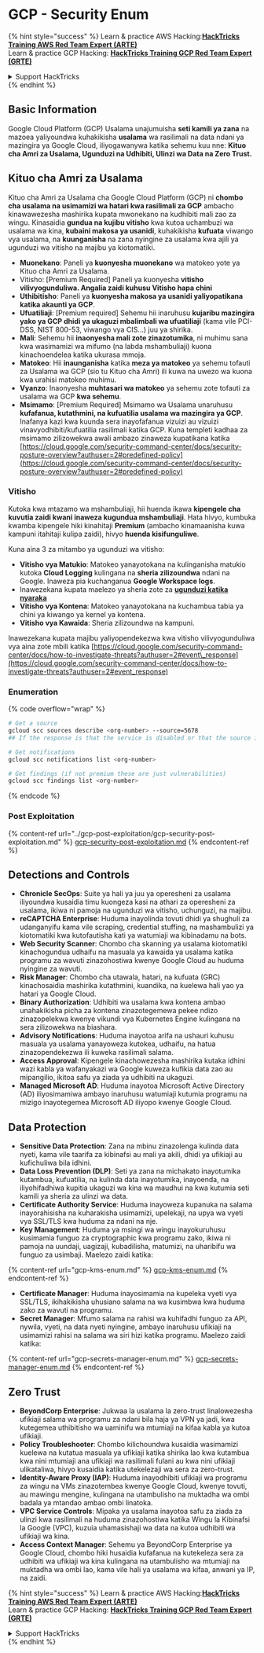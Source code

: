 # GCP - Security Enum

{% hint style="success" %}
Learn & practice AWS Hacking:<img src="../../../.gitbook/assets/image (1) (1) (1).png" alt="" data-size="line">[**HackTricks Training AWS Red Team Expert (ARTE)**](https://training.hacktricks.xyz/courses/arte)<img src="../../../.gitbook/assets/image (1) (1) (1).png" alt="" data-size="line">\
Learn & practice GCP Hacking: <img src="../../../.gitbook/assets/image (2).png" alt="" data-size="line">[**HackTricks Training GCP Red Team Expert (GRTE)**<img src="../../../.gitbook/assets/image (2).png" alt="" data-size="line">](https://training.hacktricks.xyz/courses/grte)

<details>

<summary>Support HackTricks</summary>

* Check the [**subscription plans**](https://github.com/sponsors/carlospolop)!
* **Join the** 💬 [**Discord group**](https://discord.gg/hRep4RUj7f) or the [**telegram group**](https://t.me/peass) or **follow** us on **Twitter** 🐦 [**@hacktricks\_live**](https://twitter.com/hacktricks_live)**.**
* **Share hacking tricks by submitting PRs to the** [**HackTricks**](https://github.com/carlospolop/hacktricks) and [**HackTricks Cloud**](https://github.com/carlospolop/hacktricks-cloud) github repos.

</details>
{% endhint %}

## Basic Information

Google Cloud Platform (GCP) Usalama unajumuisha **seti kamili ya zana** na mazoea yaliyoundwa kuhakikisha **usalama** wa rasilimali na data ndani ya mazingira ya Google Cloud, iliyogawanywa katika sehemu kuu nne: **Kituo cha Amri za Usalama, Ugunduzi na Udhibiti, Ulinzi wa Data na Zero Trust.**

## **Kituo cha Amri za Usalama**

Kituo cha Amri za Usalama cha Google Cloud Platform (GCP) ni **chombo cha usalama na usimamizi wa hatari kwa rasilimali za GCP** ambacho kinawawezesha mashirika kupata mwonekano na kudhibiti mali zao za wingu. Kinasaidia **gundua na kujibu vitisho** kwa kutoa uchambuzi wa usalama wa kina, **kubaini makosa ya usanidi**, kuhakikisha **kufuata** viwango vya usalama, na **kuunganisha** na zana nyingine za usalama kwa ajili ya ugunduzi wa vitisho na majibu ya kiotomatiki.

* **Muonekano**: Paneli ya **kuonyesha muonekano** wa matokeo yote ya Kituo cha Amri za Usalama.
* Vitisho: \[Premium Required] Paneli ya kuonyesha **vitisho vilivyogunduliwa. Angalia zaidi kuhusu Vitisho hapa chini**
* **Uthibitisho**: Paneli ya **kuonyesha makosa ya usanidi yaliyopatikana katika akaunti ya GCP**.
* **Ufuatiliaji**: \[Premium required] Sehemu hii inaruhusu **kujaribu mazingira yako ya GCP dhidi ya ukaguzi mbalimbali wa ufuatiliaji** (kama vile PCI-DSS, NIST 800-53, viwango vya CIS...) juu ya shirika.
* **Mali**: Sehemu hii **inaonyesha mali zote zinazotumika**, ni muhimu sana kwa wasimamizi wa mifumo (na labda mshambuliaji) kuona kinachoendelea katika ukurasa mmoja.
* **Matokeo**: Hii **inaunganisha** katika **meza ya matokeo** ya sehemu tofauti za Usalama wa GCP (sio tu Kituo cha Amri) ili kuwa na uwezo wa kuona kwa urahisi matokeo muhimu.
* **Vyanzo**: Inaonyesha **muhtasari wa matokeo** ya sehemu zote tofauti za usalama wa GCP **kwa sehemu**.
* **Msimamo**: \[Premium Required] Msimamo wa Usalama unaruhusu **kufafanua, kutathmini, na kufuatilia usalama wa mazingira ya GCP**. Inafanya kazi kwa kuunda sera inayofafanua vizuizi au vizuizi vinavyodhibiti/kufuatilia rasilimali katika GCP. Kuna templeti kadhaa za msimamo zilizowekwa awali ambazo zinaweza kupatikana katika [https://cloud.google.com/security-command-center/docs/security-posture-overview?authuser=2#predefined-policy](https://cloud.google.com/security-command-center/docs/security-posture-overview?authuser=2#predefined-policy)

### **Vitisho**

Kutoka kwa mtazamo wa mshambuliaji, hii huenda ikawa **kipengele cha kuvutia zaidi kwani inaweza kugundua mshambuliaji**. Hata hivyo, kumbuka kwamba kipengele hiki kinahitaji **Premium** (ambacho kinamaanisha kuwa kampuni itahitaji kulipa zaidi), hivyo **huenda kisifunguliwe**.

Kuna aina 3 za mitambo ya ugunduzi wa vitisho:

* **Vitisho vya Matukio**: Matokeo yanayotokana na kulinganisha matukio kutoka **Cloud Logging** kulingana na **sheria zilizoundwa** ndani na Google. Inaweza pia kuchanganua **Google Workspace logs**.
* Inawezekana kupata maelezo ya sheria zote za [**ugunduzi katika nyaraka**](https://cloud.google.com/security-command-center/docs/concepts-event-threat-detection-overview?authuser=2#how_works)
* **Vitisho vya Kontena**: Matokeo yanayotokana na kuchambua tabia ya chini ya kiwango ya kernel ya kontena.
* **Vitisho vya Kawaida**: Sheria zilizoundwa na kampuni.

Inawezekana kupata majibu yaliyopendekezwa kwa vitisho vilivyogunduliwa vya aina zote mbili katika [https://cloud.google.com/security-command-center/docs/how-to-investigate-threats?authuser=2#event\_response](https://cloud.google.com/security-command-center/docs/how-to-investigate-threats?authuser=2#event_response)

### Enumeration

{% code overflow="wrap" %}
```bash
# Get a source
gcloud scc sources describe <org-number> --source=5678
## If the response is that the service is disabled or that the source is not found, then, it isn't enabled

# Get notifications
gcloud scc notifications list <org-number>

# Get findings (if not premium these are just vulnerabilities)
gcloud scc findings list <org-number>
```
{% endcode %}

### Post Exploitation

{% content-ref url="../gcp-post-exploitation/gcp-security-post-exploitation.md" %}
[gcp-security-post-exploitation.md](../gcp-post-exploitation/gcp-security-post-exploitation.md)
{% endcontent-ref %}

## Detections and Controls

* **Chronicle SecOps**: Suite ya hali ya juu ya operesheni za usalama iliyoundwa kusaidia timu kuongeza kasi na athari za operesheni za usalama, ikiwa ni pamoja na ugunduzi wa vitisho, uchunguzi, na majibu.
* **reCAPTCHA Enterprise**: Huduma inayolinda tovuti dhidi ya shughuli za udanganyifu kama vile scraping, credential stuffing, na mashambulizi ya kiotomatiki kwa kutofautisha kati ya watumiaji wa kibinadamu na bots.
* **Web Security Scanner**: Chombo cha skanning ya usalama kiotomatiki kinachogundua udhaifu na masuala ya kawaida ya usalama katika programu za wavuti zinazohostiwa kwenye Google Cloud au huduma nyingine za wavuti.
* **Risk Manager**: Chombo cha utawala, hatari, na kufuata (GRC) kinachosaidia mashirika kutathmini, kuandika, na kuelewa hali yao ya hatari ya Google Cloud.
* **Binary Authorization**: Udhibiti wa usalama kwa kontena ambao unahakikisha picha za kontena zinazotegemewa pekee ndizo zinazopelekwa kwenye vikundi vya Kubernetes Engine kulingana na sera zilizowekwa na biashara.
* **Advisory Notifications**: Huduma inayotoa arifa na ushauri kuhusu masuala ya usalama yanayoweza kutokea, udhaifu, na hatua zinazopendekezwa ili kuweka rasilimali salama.
* **Access Approval**: Kipengele kinachowezesha mashirika kutaka idhini wazi kabla ya wafanyakazi wa Google kuweza kufikia data zao au mipangilio, ikitoa safu ya ziada ya udhibiti na ukaguzi.
* **Managed Microsoft AD**: Huduma inayotoa Microsoft Active Directory (AD) iliyosimamiwa ambayo inaruhusu watumiaji kutumia programu na mizigo inayotegemea Microsoft AD iliyopo kwenye Google Cloud.

## Data Protection

* **Sensitive Data Protection**: Zana na mbinu zinazolenga kulinda data nyeti, kama vile taarifa za kibinafsi au mali ya akili, dhidi ya ufikiaji au kufichuliwa bila idhini.
* **Data Loss Prevention (DLP)**: Seti ya zana na michakato inayotumika kutambua, kufuatilia, na kulinda data inayotumika, inayoenda, na iliyohifadhiwa kupitia ukaguzi wa kina wa maudhui na kwa kutumia seti kamili ya sheria za ulinzi wa data.
* **Certificate Authority Service**: Huduma inayoweza kupanuka na salama inayorahisisha na kuharakisha usimamizi, upelekaji, na upya wa vyeti vya SSL/TLS kwa huduma za ndani na nje.
* **Key Management**: Huduma ya msingi wa wingu inayokuruhusu kusimamia funguo za cryptographic kwa programu zako, ikiwa ni pamoja na uundaji, uagizaji, kubadilisha, matumizi, na uharibifu wa funguo za usimbaji. Maelezo zaidi katika:

{% content-ref url="gcp-kms-enum.md" %}
[gcp-kms-enum.md](gcp-kms-enum.md)
{% endcontent-ref %}

* **Certificate Manager**: Huduma inayosimamia na kupeleka vyeti vya SSL/TLS, ikihakikisha uhusiano salama na wa kusimbwa kwa huduma zako za wavuti na programu.
* **Secret Manager**: Mfumo salama na rahisi wa kuhifadhi funguo za API, nywila, vyeti, na data nyeti nyingine, ambayo inaruhusu ufikiaji na usimamizi rahisi na salama wa siri hizi katika programu. Maelezo zaidi katika:

{% content-ref url="gcp-secrets-manager-enum.md" %}
[gcp-secrets-manager-enum.md](gcp-secrets-manager-enum.md)
{% endcontent-ref %}

## Zero Trust

* **BeyondCorp Enterprise**: Jukwaa la usalama la zero-trust linalowezesha ufikiaji salama wa programu za ndani bila haja ya VPN ya jadi, kwa kutegemea uthibitisho wa uaminifu wa mtumiaji na kifaa kabla ya kutoa ufikiaji.
* **Policy Troubleshooter**: Chombo kilichoundwa kusaidia wasimamizi kuelewa na kutatua masuala ya ufikiaji katika shirika lao kwa kutambua kwa nini mtumiaji ana ufikiaji wa rasilimali fulani au kwa nini ufikiaji ulikataliwa, hivyo kusaidia katika utekelezaji wa sera za zero-trust.
* **Identity-Aware Proxy (IAP)**: Huduma inayodhibiti ufikiaji wa programu za wingu na VMs zinazotembea kwenye Google Cloud, kwenye tovuti, au mawingu mengine, kulingana na utambulisho na muktadha wa ombi badala ya mtandao ambao ombi linatoka.
* **VPC Service Controls**: Mipaka ya usalama inayotoa safu za ziada za ulinzi kwa rasilimali na huduma zinazohostiwa katika Wingu la Kibinafsi la Google (VPC), kuzuia uhamasishaji wa data na kutoa udhibiti wa ufikiaji wa kina.
* **Access Context Manager**: Sehemu ya BeyondCorp Enterprise ya Google Cloud, chombo hiki husaidia kufafanua na kutekeleza sera za udhibiti wa ufikiaji wa kina kulingana na utambulisho wa mtumiaji na muktadha wa ombi lao, kama vile hali ya usalama wa kifaa, anwani ya IP, na zaidi.

{% hint style="success" %}
Learn & practice AWS Hacking:<img src="../../../.gitbook/assets/image (1) (1) (1).png" alt="" data-size="line">[**HackTricks Training AWS Red Team Expert (ARTE)**](https://training.hacktricks.xyz/courses/arte)<img src="../../../.gitbook/assets/image (1) (1) (1).png" alt="" data-size="line">\
Learn & practice GCP Hacking: <img src="../../../.gitbook/assets/image (2).png" alt="" data-size="line">[**HackTricks Training GCP Red Team Expert (GRTE)**<img src="../../../.gitbook/assets/image (2).png" alt="" data-size="line">](https://training.hacktricks.xyz/courses/grte)

<details>

<summary>Support HackTricks</summary>

* Check the [**subscription plans**](https://github.com/sponsors/carlospolop)!
* **Join the** 💬 [**Discord group**](https://discord.gg/hRep4RUj7f) or the [**telegram group**](https://t.me/peass) or **follow** us on **Twitter** 🐦 [**@hacktricks\_live**](https://twitter.com/hacktricks_live)**.**
* **Share hacking tricks by submitting PRs to the** [**HackTricks**](https://github.com/carlospolop/hacktricks) and [**HackTricks Cloud**](https://github.com/carlospolop/hacktricks-cloud) github repos.

</details>
{% endhint %}
